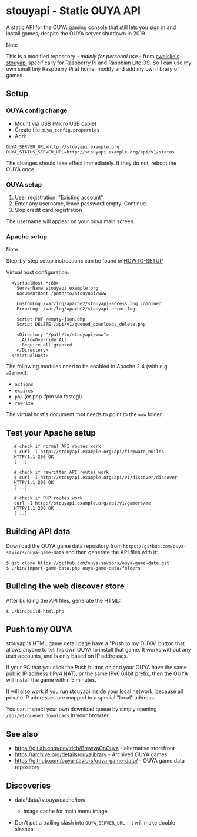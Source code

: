 # stouyapi - Static OUYA API

A static API for the OUYA gaming console that still lets you sign in and install games, despite the OUYA server shutdown in 2019.

> [!NOTE]
> This is a modified repository - *mainly for personal use* - from [cweiske's stouyapi](https://github.com/cweiske/stouyapi) specifically for Raspberry Pi and Raspbian Lite OS. So I can use my own small tiny Raspberry Pi at home, modify and add my own library of games.


## Setup

### OUYA config change
- Mount via USB (Micro USB cable)
- Create file ``ouya_config.properties``
- Add:

```
OUYA_SERVER_URL=http://stouyapi.example.org
OUYA_STATUS_SERVER_URL=http://stouyapi.example.org/api/v1/status
```

The changes should take effect immediately.
If they do not, reboot the OUYA once.


### OUYA setup

1. User registration: "Existing account"
2. Enter any username, leave password empty. Continue.
3. Skip credit card registration

The username will appear on your ouya main screen.


### Apache setup

> [!NOTE]
> Step-by-step setup instructions can be found in [HOWTO-SETUP](https://github.com/andiweli/stouyapi/blob/master/HOWTO-SETUP.rst)

Virtual host configuration:

```
  <VirtualHost *:80>
    ServerName stouyapi.example.org
    DocumentRoot /path/to/stouyapi/www

    CustomLog /var/log/apache2/stouyapi-access.log combined
    ErrorLog  /var/log/apache2/stouyapi-error.log

    Script PUT /empty-json.php
    Script DELETE /api/v1/queued_downloads_delete.php

    <Directory "/path/to/stouyapi/www">
      AllowOverride All
      Require all granted
    </Directory>
  </VirtualHost>
``` 

The following modules need to be enabled in Apache 2.4
(with e.g. ``a2enmod``):

- ``actions``
- ``expires``
- ``php`` (or php-fpm via fastcgi)
- ``rewrite``

The virtual host's document root needs to point to the ``www`` folder.


## Test your Apache setup

```
   # check if normal API routes work
   $ curl -I http://stouyapi.example.org/api/firmware_builds
   HTTP/1.1 200 OK
   [...]

   # check if rewritten API routes work
   $ curl -I http://stouyapi.example.org/api/v1/discover/discover
   HTTP/1.1 200 OK
   [...]

   # check if PHP routes work
   curl -I http://stouyapi.example.org/api/v1/gamers/me
   HTTP/1.1 200 OK
   [...]
```

## Building API data

Download the OUYA game data repository from ``https://github.com/ouya-saviors/ouya-game-data`` and then generate the API files with it:

```
$ git clone https://github.com/ouya-saviors/ouya-game-data.git
$ ./bin/import-game-data.php ouya-game-data/folders
```

## Building the web discover store

After building the API files, generate the HTML:
```
$ ./bin/build-html.php
```


## Push to my OUYA

stouyapi's HTML game detail page have a "Push to my OUYA" button that allows anyone to tell his own OUYA to install that game.
It works without any user accounts, and is only based on IP addresses.

If your PC that you click the Push button on and your OUYA have the same public IP address (IPv4 NAT), or the same IPv6 64bit prefix, then the OUYA will install the game within 5 minutes.

It will also work if you run stouyapi inside your local network, because all private IP addresses are mapped to a special "local" address.

You can inspect your own download queue by simply opening ``/api/v1/queued_downloads`` in your browser.


## See also

- https://gitlab.com/devirich/BrewyaOnOuya - alternative storefront
- https://archive.org/details/ouyalibrary - Archived OUYA games
- https://github.com/ouya-saviors/ouya-game-data/ - OUYA game data repository

## Discoveries

- data/data/tv.ouya/cache/ion/

  - image cache for main menu image

- Don't put a trailing slash into ``OUYA_SERVER_URL`` - it will make double slashes
